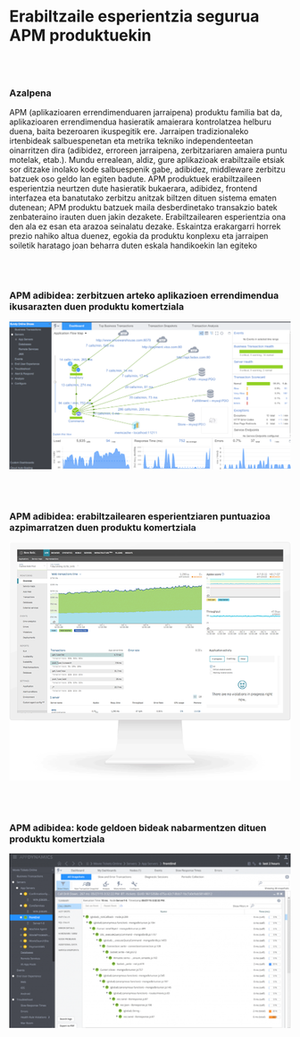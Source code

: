 # Erabiltzaile esperientzia segurua APM produktuekin

<br/><br/>

### Azalpena

APM (aplikazioaren errendimenduaren jarraipena) produktu familia bat da, aplikazioaren errendimendua hasieratik amaierara kontrolatzea helburu duena, baita bezeroaren ikuspegitik ere. Jarraipen tradizionaleko irtenbideak salbuespenetan eta metrika tekniko independenteetan oinarritzen dira (adibidez, erroreen jarraipena, zerbitzariaren amaiera puntu motelak, etab.). Mundu errealean, aldiz, gure aplikazioak erabiltzaile etsiak sor ditzake inolako kode salbuespenik gabe, adibidez, middleware zerbitzu batzuek oso geldo lan egiten badute. APM produktuek erabiltzaileen esperientzia neurtzen dute hasieratik bukaerara, adibidez, frontend interfazea eta banatutako zerbitzu anitzak biltzen dituen sistema ematen dutenean; APM produktu batzuek maila desberdinetako transakzio batek zenbateraino irauten duen jakin dezakete. Erabiltzailearen esperientzia ona den ala ez esan eta arazoa seinalatu dezake. Eskaintza erakargarri horrek prezio nahiko altua duenez, egokia da produktu konplexu eta jarraipen soiletik haratago joan beharra duten eskala handikoekin lan egiteko

<br/><br/>

### APM adibidea: zerbitzuen arteko aplikazioen errendimendua ikusarazten duen produktu komertziala

![APM adibidea](../../assets/images/apm1.png "APM adibidea")

<br/><br/>

### APM adibidea: erabiltzailearen esperientziaren puntuazioa azpimarratzen duen produktu komertziala

![APM adibidea](../../assets/images/apm2.png "APM adibidea")

<br/><br/>

### APM adibidea: kode geldoen bideak nabarmentzen dituen produktu komertziala

![APM adibidea](../../assets/images/apm3.png "APM adibidea")
